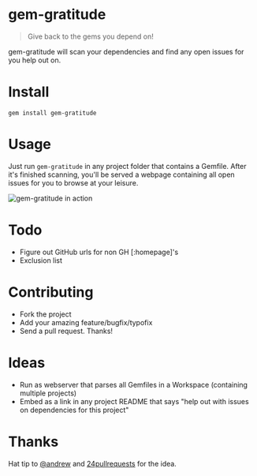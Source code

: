 # gem-gratitude

> Give back to the gems you depend on! 

gem-gratitude will scan your dependencies and find any open issues for you help out on.

# Install

`gem install gem-gratitude`

# Usage

Just run `gem-gratitude` in any project folder that contains a Gemfile. After it's finished scanning, you'll be served a webpage containing all open issues for you to browse at your leisure.

![gem-gratitude in action](http://i.imgur.com/QTqdIBV.png)

# Todo

* Figure out GitHub urls for non GH [:homepage]'s
* Exclusion list

# Contributing

* Fork the project
* Add your amazing feature/bugfix/typofix
* Send a pull request. Thanks!

# Ideas

* Run as webserver that parses all Gemfiles in a Workspace (containing multiple projects)
* Embed as a link in any project README that says "help out with issues on dependencies for this project"

# Thanks

Hat tip to [@andrew](https://github.com/andrew) and [24pullrequests](http://24pullrequests.com/) for the idea.
